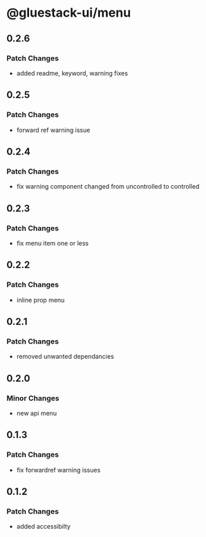 # @gluestack-ui/menu

## 0.2.6

### Patch Changes

- added readme, keyword, warning fixes

## 0.2.5

### Patch Changes

- forward ref warning issue

## 0.2.4

### Patch Changes

- fix warning component changed from uncontrolled to controlled

## 0.2.3

### Patch Changes

- fix menu item one or less

## 0.2.2

### Patch Changes

- inline prop menu

## 0.2.1

### Patch Changes

- removed unwanted dependancies

## 0.2.0

### Minor Changes

- new api menu

## 0.1.3

### Patch Changes

- fix forwardref warning issues

## 0.1.2

### Patch Changes

- added accessibilty
